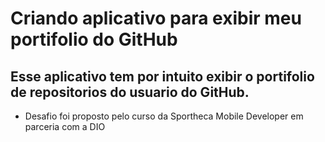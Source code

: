 # Criando aplicativo para exibir meu portifolio do GitHub

## Esse aplicativo tem por intuito exibir o portifolio de repositorios do usuario do GitHub. 

- Desafio foi proposto pelo curso da Sportheca Mobile Developer em parceria com a DIO